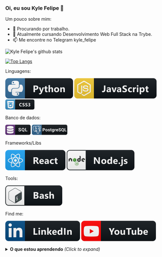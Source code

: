 ### Oi, eu sou Kyle Felipe 👋

Um pouco sobre mim:

- 🔭 Procurando por trabalho.
- 🌱 Atualmente cursando Desenvolvimento Web Full Stack na Trybe.
- 📫 Me encontre no Telegram kyle_felipe  

![Kyle Felipe's github stats](https://github-readme-stats.vercel.app/api?username=kylefelipe&show_icons=true&theme=blue-green)

[![Top Langs](https://github-readme-stats.vercel.app/api/top-langs/?username=kylefelipe&&layout=compact)](https://github.com/anuraghazra/github-readme-stats)

Linguagens:

![Python](./img/python.svg) ![JavaScript](./img/js.svg) ![Css](./img/css3.png)

Banco de dados:

![SQL](./img/sql.png) ![PostgreSQL](./img/postgresql.png)

Frameworks/Libs

![React](img/react.svg) ![NodeJs](./img/nodejs.svg)

Tools:  

![Bash](./img/bash.svg)

Find me:

[![Linkedin](./img/linkedin.svg)](https://www.linkedin.com/in/kylefelipe/) [![Youtube - ThinFree Geo](img/youtube.svg)](https://www.youtube.com/thinkfreegeo)

<details>
  <summary><b>O que estou aprendendo</b> <i>(Click to expand)</i></summary>
    <li> React - Context API & Hooks</li>
    <li style="text-decoration: line-through"> React - Redux</li>
 <details>

